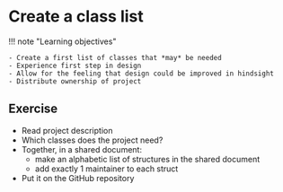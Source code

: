 # Create a class list

!!! note "Learning objectives"

    - Create a first list of classes that *may* be needed
    - Experience first step in design
    - Allow for the feeling that design could be improved in hindsight
    - Distribute ownership of project

## Exercise

-   Read project description
-   Which classes does the project need?
-   Together, in a shared document:
    -   make an alphabetic list of structures in the shared document
    -   add exactly 1 maintainer to each struct
-   Put it on the GitHub repository
